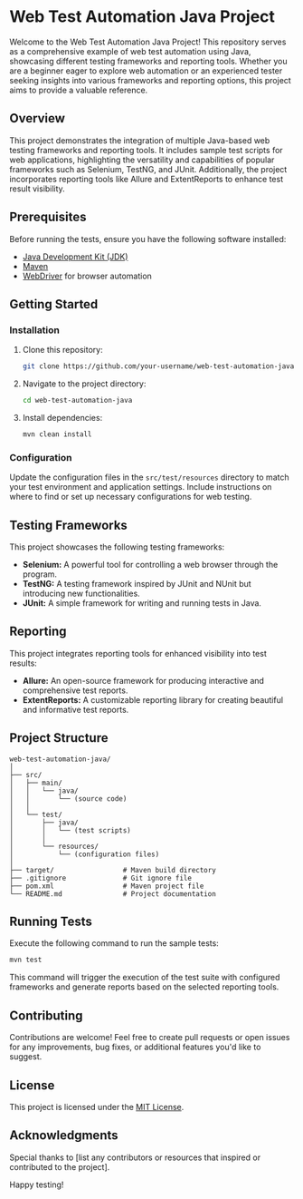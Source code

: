 # Web Test Automation Java Project

Welcome to the Web Test Automation Java Project! This repository serves as a comprehensive example of web test automation using Java, showcasing different testing frameworks and reporting tools. Whether you are a beginner eager to explore web automation or an experienced tester seeking insights into various frameworks and reporting options, this project aims to provide a valuable reference.

## Overview

This project demonstrates the integration of multiple Java-based web testing frameworks and reporting tools. It includes sample test scripts for web applications, highlighting the versatility and capabilities of popular frameworks such as Selenium, TestNG, and JUnit. Additionally, the project incorporates reporting tools like Allure and ExtentReports to enhance test result visibility.

## Prerequisites

Before running the tests, ensure you have the following software installed:

- [Java Development Kit (JDK)](https://www.oracle.com/java/technologies/javase-downloads.html)
- [Maven](https://maven.apache.org/download.cgi)
- [WebDriver](https://www.selenium.dev/documentation/en/webdriver/) for browser automation

## Getting Started

### Installation

1. Clone this repository:

   ```bash
   git clone https://github.com/your-username/web-test-automation-java.git
   ```

2. Navigate to the project directory:

   ```bash
   cd web-test-automation-java
   ```

3. Install dependencies:

   ```bash
   mvn clean install
   ```

### Configuration

Update the configuration files in the `src/test/resources` directory to match your test environment and application settings. Include instructions on where to find or set up necessary configurations for web testing.

## Testing Frameworks

This project showcases the following testing frameworks:

- **Selenium:** A powerful tool for controlling a web browser through the program.
- **TestNG:** A testing framework inspired by JUnit and NUnit but introducing new functionalities.
- **JUnit:** A simple framework for writing and running tests in Java.

## Reporting

This project integrates reporting tools for enhanced visibility into test results:

- **Allure:** An open-source framework for producing interactive and comprehensive test reports.
- **ExtentReports:** A customizable reporting library for creating beautiful and informative test reports.

## Project Structure

```
web-test-automation-java/
│
├── src/
│   ├── main/
│   │   └── java/
│   │       └── (source code)
│   │
│   └── test/
│       ├── java/
│       │   └── (test scripts)
│       │
│       └── resources/
│           └── (configuration files)
│
├── target/                 # Maven build directory
├── .gitignore              # Git ignore file
├── pom.xml                 # Maven project file
└── README.md               # Project documentation
```

## Running Tests

Execute the following command to run the sample tests:

```bash
mvn test
```

This command will trigger the execution of the test suite with configured frameworks and generate reports based on the selected reporting tools.

## Contributing

Contributions are welcome! Feel free to create pull requests or open issues for any improvements, bug fixes, or additional features you'd like to suggest.

## License

This project is licensed under the [MIT License](LICENSE.md).

## Acknowledgments

Special thanks to [list any contributors or resources that inspired or contributed to the project].

Happy testing!
